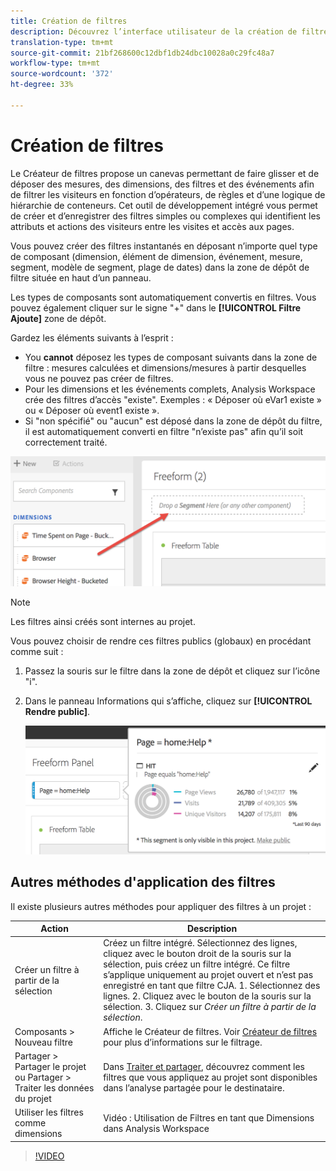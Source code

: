 ```yaml
---
title: Création de filtres
description: Découvrez l’interface utilisateur de la création de filtres.
translation-type: tm+mt
source-git-commit: 21bf268600c12dbf1db24dbc10028a0c29fc48a7
workflow-type: tm+mt
source-wordcount: '372'
ht-degree: 33%

---
```



# Création de filtres

Le Créateur de filtres propose un canevas permettant de faire glisser et de déposer des mesures, des dimensions, des filtres et des événements afin de filtrer les visiteurs en fonction d’opérateurs, de règles et d’une logique de hiérarchie de conteneurs. Cet outil de développement intégré vous permet de créer et d’enregistrer des filtres simples ou complexes qui identifient les attributs et actions des visiteurs entre les visites et accès aux pages.

Vous pouvez créer des filtres instantanés en déposant n’importe quel type de composant (dimension, élément de dimension, événement, mesure, segment, modèle de segment, plage de dates) dans la zone de dépôt de filtre située en haut d’un panneau.

Les types de composants sont automatiquement convertis en filtres. Vous pouvez également cliquer sur le signe &quot;+&quot; dans le **[!UICONTROL Filtre Ajoute]** zone de dépôt.

Gardez les éléments suivants à l’esprit :

* You **cannot** déposez les types de composant suivants dans la zone de filtre : mesures calculées et dimensions/mesures à partir desquelles vous ne pouvez pas créer de filtres.
* Pour les dimensions et les événements complets, Analysis Workspace crée des filtres d’accès &quot;existe&quot;. Exemples : « Déposer où eVar1 existe » ou « Déposer où event1 existe ».
* Si &quot;non spécifié&quot; ou &quot;aucun&quot; est déposé dans la zone de dépôt du filtre, il est automatiquement converti en filtre &quot;n’existe pas&quot; afin qu’il soit correctement traité.

![](assets/segment-dropzone.png)

>[!NOTE]
>
>Les filtres ainsi créés sont internes au projet.

Vous pouvez choisir de rendre ces filtres publics (globaux) en procédant comme suit :

1. Passez la souris sur le filtre dans la zone de dépôt et cliquez sur l’icône &quot;i&quot;.
1. Dans le panneau Informations qui s’affiche, cliquez sur **[!UICONTROL Rendre public]**.

   ![](assets/segment-info.png)

## Autres méthodes d&#39;application des filtres

Il existe plusieurs autres méthodes pour appliquer des filtres à un projet :

| Action | Description |
|--- |--- |
| Créer un filtre à partir de la sélection | Créez un filtre intégré. Sélectionnez des lignes, cliquez avec le bouton droit de la souris sur la sélection, puis créez un filtre intégré. Ce filtre s’applique uniquement au projet ouvert et n’est pas enregistré en tant que filtre CJA. 1. Sélectionnez des lignes.  2. Cliquez avec le bouton de la souris sur la sélection.  3. Cliquez sur *Créer un filtre à partir de la sélection*. |
| Composants > Nouveau filtre | Affiche le Créateur de filtres. Voir [Créateur de filtres](https://docs.adobe.com/content/help/fr-FR/analytics/components/segmentation/segmentation-workflow/seg-build.html) pour plus d’informations sur le filtrage. |
| Partager > Partager le projet ou Partager > Traiter les données du projet | Dans [Traiter et partager](https://docs.adobe.com/content/help/fr-FR/analytics/analyze/analysis-workspace/curate-share/curate.html#concept_4A9726927E7C44AFA260E2BB2721AFC6), découvrez comment les filtres que vous appliquez au projet sont disponibles dans l’analyse partagée pour le destinataire. |
| Utiliser les filtres comme dimensions | Vidéo : Utilisation de Filtres en tant que Dimensions dans Analysis Workspace |

>[!VIDEO](https://video.tv.adobe.com/v/23974)
